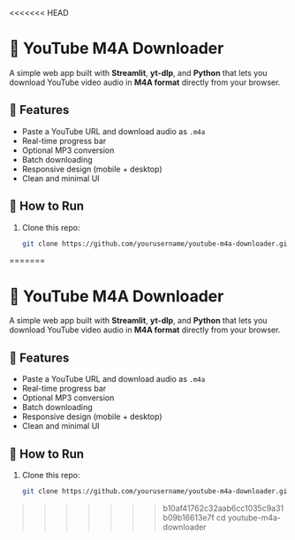 <<<<<<< HEAD
# 🎵 YouTube M4A Downloader

A simple web app built with **Streamlit**, **yt-dlp**, and **Python** that lets you download YouTube video audio in **M4A format** directly from your browser.

## 🔧 Features

- Paste a YouTube URL and download audio as `.m4a`
- Real-time progress bar
- Optional MP3 conversion
- Batch downloading
- Responsive design (mobile + desktop)
- Clean and minimal UI

## 🚀 How to Run

1. Clone this repo:
   ```bash
   git clone https://github.com/yourusername/youtube-m4a-downloader.git 
=======
# 🎵 YouTube M4A Downloader

A simple web app built with **Streamlit**, **yt-dlp**, and **Python** that lets you download YouTube video audio in **M4A format** directly from your browser.

## 🔧 Features

- Paste a YouTube URL and download audio as `.m4a`
- Real-time progress bar
- Optional MP3 conversion
- Batch downloading
- Responsive design (mobile + desktop)
- Clean and minimal UI

## 🚀 How to Run

1. Clone this repo:
   ```bash
   git clone https://github.com/yourusername/youtube-m4a-downloader.git 
>>>>>>> b10af41762c32aab6cc1035c9a31b09b16613e7f
   cd youtube-m4a-downloader
